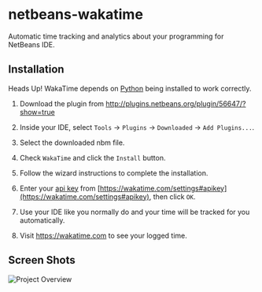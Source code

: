 netbeans-wakatime
=================

Automatic time tracking and analytics about your programming for NetBeans IDE.

Installation
------------

Heads Up! WakaTime depends on [Python](http://www.python.org/getit/) being installed to work correctly.

1. Download the plugin from http://plugins.netbeans.org/plugin/56647/?show=true

2. Inside your IDE, select `Tools` -> `Plugins` -> `Downloaded` -> `Add Plugins...`.

3. Select the downloaded nbm file.

4. Check `WakaTime` and click the `Install` button.
   
5. Follow the wizard instructions to complete the installation.

6. Enter your [api key](https://wakatime.com/settings#apikey) from [https://wakatime.com/settings#apikey](https://wakatime.com/settings#apikey), then click `OK`.

7. Use your IDE like you normally do and your time will be tracked for you automatically.

8. Visit https://wakatime.com to see your logged time.

Screen Shots
------------

![Project Overview](https://wakatime.com/static/img/ScreenShots/ScreenShot-2014-10-29.png)
